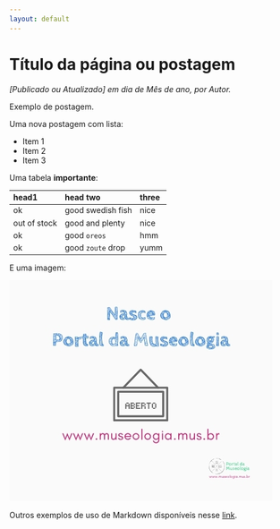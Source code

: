 ```yaml
---
layout: default
---
```


# Título da página ou postagem

_[Publicado ou Atualizado] em dia de Mês de ano, por Autor._

Exemplo de postagem.

Uma nova postagem com lista:

* Item 1
* Item 2
* Item 3

Uma tabela **importante**:

| head1        | head two          | three |
|:-------------|:------------------|:------|
| ok           | good swedish fish | nice  |
| out of stock | good and plenty   | nice  |
| ok           | good `oreos`      | hmm   |
| ok           | good `zoute` drop | yumm  |

E uma imagem:

![Post](/assets/images/post_inauguracao.jpg)

Outros exemplos de uso de Markdown disponíveis nesse [link](./exemplos).
